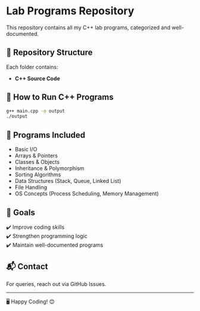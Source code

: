 # Lab Programs Repository

This repository contains all my C++ lab programs, categorized and well-documented.

## 📂 Repository Structure
Each folder contains:
- **C++ Source Code**

## 🚀 How to Run C++ Programs
```sh
g++ main.cpp -o output
./output
```

## 📜 Programs Included
- Basic I/O
- Arrays & Pointers
- Classes & Objects
- Inheritance & Polymorphism
- Sorting Algorithms
- Data Structures (Stack, Queue, Linked List)
- File Handling
- OS Concepts (Process Scheduling, Memory Management)

## 🎯 Goals
✔️ Improve coding skills  
✔️ Strengthen programming logic  
✔️ Maintain well-documented programs

## 📬 Contact
For queries, reach out via GitHub Issues.

---
🖥️ Happy Coding! 😊

